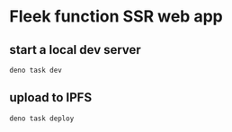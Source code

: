 # Fleek function SSR web app

## start a local dev server
`deno task dev`

## upload to IPFS
`deno task deploy`

